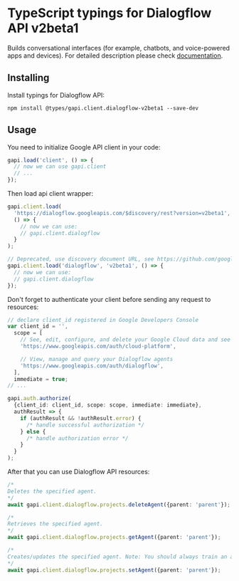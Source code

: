 # TypeScript typings for Dialogflow API v2beta1

Builds conversational interfaces (for example, chatbots, and voice-powered apps and devices).
For detailed description please check [documentation](https://cloud.google.com/dialogflow/).

## Installing

Install typings for Dialogflow API:

```
npm install @types/gapi.client.dialogflow-v2beta1 --save-dev
```

## Usage

You need to initialize Google API client in your code:

```typescript
gapi.load('client', () => {
  // now we can use gapi.client
  // ...
});
```

Then load api client wrapper:

```typescript
gapi.client.load(
  'https://dialogflow.googleapis.com/$discovery/rest?version=v2beta1',
  () => {
    // now we can use:
    // gapi.client.dialogflow
  }
);
```

```typescript
// Deprecated, use discovery document URL, see https://github.com/google/google-api-javascript-client/blob/master/docs/reference.md#----gapiclientloadname----version----callback--
gapi.client.load('dialogflow', 'v2beta1', () => {
  // now we can use:
  // gapi.client.dialogflow
});
```

Don't forget to authenticate your client before sending any request to resources:

```typescript
// declare client_id registered in Google Developers Console
var client_id = '',
  scope = [
    // See, edit, configure, and delete your Google Cloud data and see the email address for your Google Account.
    'https://www.googleapis.com/auth/cloud-platform',

    // View, manage and query your Dialogflow agents
    'https://www.googleapis.com/auth/dialogflow',
  ],
  immediate = true;
// ...

gapi.auth.authorize(
  {client_id: client_id, scope: scope, immediate: immediate},
  authResult => {
    if (authResult && !authResult.error) {
      /* handle successful authorization */
    } else {
      /* handle authorization error */
    }
  }
);
```

After that you can use Dialogflow API resources: <!-- TODO: make this work for multiple namespaces -->

```typescript
/*
Deletes the specified agent.
*/
await gapi.client.dialogflow.projects.deleteAgent({parent: 'parent'});

/*
Retrieves the specified agent.
*/
await gapi.client.dialogflow.projects.getAgent({parent: 'parent'});

/*
Creates/updates the specified agent. Note: You should always train an agent prior to sending it queries. See the [training documentation](https://cloud.google.com/dialogflow/es/docs/training).
*/
await gapi.client.dialogflow.projects.setAgent({parent: 'parent'});
```
